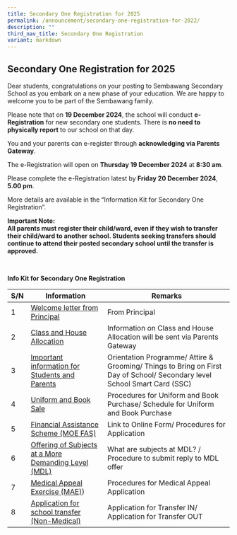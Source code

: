```yaml
---
title: Secondary One Registration for 2025
permalink: /announcement/secondary-one-registration-for-2022/
description: ""
third_nav_title: Secondary One Registration
variant: markdown
---
```

## Secondary One Registration for 2025

Dear students, congratulations on your posting to Sembawang Secondary School as you embark on a new phase of your education. We are happy to welcome you to be part of the Sembawang family.

Please note that on&nbsp;**19 December 2024**, the school will conduct&nbsp;**e-Registration**&nbsp;for new secondary one students. There is **no need to physically report** to our school on that day.

You and your parents can e-register through **acknowledging via Parents Gateway**.

The e-Registration will open on **Thursday 19 December 2024** at **8:30 am**.

Please complete the e-Registration latest by **Friday 20 December 2024**, **5.00 pm**.

More details are available in the “Information Kit for Secondary One Registration”.

**Important Note:**<br>
**All parents must register their child/ward, even if they wish to transfer their child/ward to another school. Students seeking transfers should continue to attend their posted secondary school until the transfer is approved.**


<br>

**Info Kit for Secondary One Registration**



| S/N | Information | Remarks |
| -------- | -------- | -------- |
| 1    | [Welcome letter from Principal](https://www.sembawangsec.moe.edu.sg/announcement/Secondary-One-Registration/welcome-letter/)     | From Principal     |
| 2   | [Class and House Allocation](https://www.sembawangsec.moe.edu.sg/announcement/secondary-one-registration/class-and-house-allocation/)     | Information on Class and House Allocation will be sent via Parents Gateway    |
| 3    | [Important information for Students and Parents](https://www.sembawangsec.moe.edu.sg/announcement/Secondary-One-Registration/important-information-for-students-and-parents/)     | Orientation Programme/ Attire &amp; Grooming/ Things to Bring on First Day of School/ Secondary level School Smart Card (SSC)    |
| 4    | [Uniform and Book Sale](https://www.sembawangsec.moe.edu.sg/announcement/Secondary-One-Registration/uniform-and-book-sale/)     | Procedures for Uniform and Book Purchase/ Schedule for Uniform and Book Purchase   |
| 5    | [Financial Assistance Scheme (MOE FAS)](https://www.sembawangsec.moe.edu.sg/announcement/Secondary-One-Registration/financial-assistance-scheme-fas/)     | Link to Online Form/ Procedures for Application     |
| 6    | [Offering of Subjects at a More Demanding Level (MDL)](https://www.sembawangsec.moe.edu.sg/announcement/secondary-one-registration/offering-of-subjects-at-a-more-demanding-level/)     | What are subjects at MDL? / Procedure to submit reply to MDL offer    |
| 7    | [Medical Appeal Exercise (MAE)](https://www.sembawangsec.moe.edu.sg/announcement/secondary-one-registration/medical-appeal-exercise/))     | Procedures for Medical Appeal Application    |
| 8    | [Application for school transfer (Non-Medical)](https://www.sembawangsec.moe.edu.sg/announcement/secondary-one-registration/application-for-school-transfer/)     | Application for Transfer IN/ Application for Transfer OUT     |
